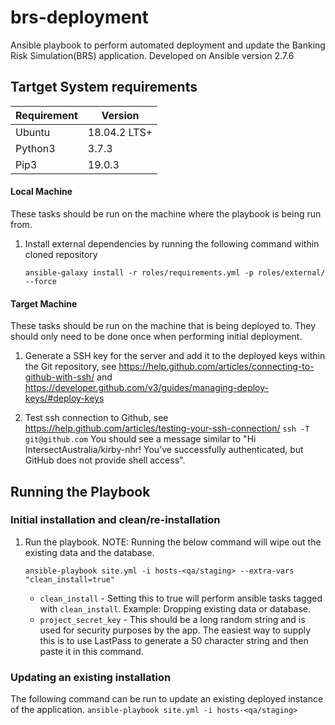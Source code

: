 # brs-deployment

Ansible playbook to perform automated deployment and update the Banking Risk Simulation(BRS) application.
Developed on Ansible version 2.7.6

## Tartget System requirements

| Requirement  | Version |
| ------------- | ------------- |
| Ubuntu  | 18.04.2 LTS+  |
| Python3  | 3.7.3  |
| Pip3     |  19.0.3 |


#### Local Machine
These tasks should be run on the machine where the playbook is being run from.

1. Install external dependencies by running the following command within cloned repository

    ```ansible-galaxy install -r roles/requirements.yml -p roles/external/ --force```

#### Target Machine
These tasks should be run on the machine that is being deployed to. They should only need to be done once when performing initial deployment.

1. Generate a SSH key for the server and add it to the deployed keys within the Git repository, see https://help.github.com/articles/connecting-to-github-with-ssh/ and https://developer.github.com/v3/guides/managing-deploy-keys/#deploy-keys

2. Test ssh connection to Github, see https://help.github.com/articles/testing-your-ssh-connection/
   ```ssh -T git@github.com```
   You should see a message similar to "Hi IntersectAustralia/kirby-nhr! You've successfully authenticated, but GitHub does not provide shell access".

## Running the Playbook

### Initial installation and clean/re-installation

   1. Run the playbook.
      NOTE: Running the below command will wipe out the existing data and the database.

      ```ansible-playbook site.yml -i hosts-<qa/staging> --extra-vars "clean_install=true"```

      * `clean_install` - Setting this to true will perform ansible tasks tagged with `clean_install`. Example: Dropping existing data or database.
      * `project_secret_key` - This should be a long random string and is used for security purposes by the app. The easiest way to supply this is to use LastPass to generate a 50 character string and then paste it in this command.

### Updating an existing installation

   The following command can be run to update an existing deployed instance of the application.
   ```ansible-playbook site.yml -i hosts-<qa/staging>```

